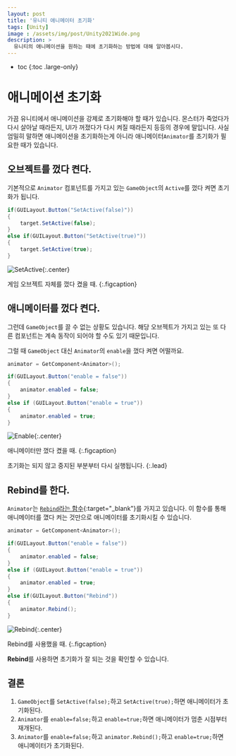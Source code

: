 ```yaml
---
layout: post
title: '유니티 애니메이터 초기화'
tags: [Unity]
image : /assets/img/post/Unity2021Wide.png
description: >
  유니티의 애니메이션을 원하는 때에 초기화하는 방법에 대해 알아봅시다.
---
```


* toc
{:toc .large-only}
# 애니메이션 초기화

가끔 유니티에서 애니메이션을 강제로 초기화해야 할 때가 있습니다. 몬스터가 죽었다가 다시 살아날 때라든지, UI가 꺼졌다가 다시 켜질 때라든지 등등의 경우에 말입니다. 사실 엄밀히 말하면 애니메이션을 초기화하는게 아니라 애니메이터`Animator`를 초기화가 필요한 때가 있습니다.

## 오브젝트를 껐다 켠다.

기본적으로 `Animator` 컴포넌트를 가지고 있는 `GameObject`의 `Active`를 껐다 켜면 초기화가 됩니다.

```csharp
if(GUILayout.Button("SetActive(false)"))
{
    target.SetActive(false);
}
else if(GUILayout.Button("SetActive(true)"))
{
    target.SetActive(true);
}
```

![SetActive](/assets/img/post/2021-07-08-Animator-Reset/SetActive.gif){:.center}

게임 오브젝트 자체를 껐다 켰을 때.
{:.figcaption}

## 애니메이터를 껐다 켠다.

그런데 `GameObject`를 끌 수 없는 상황도 있습니다. 해당 오브젝트가 가지고 있는 또 다른 컴포넌트는 계속 동작이 되어야 할 수도 있기 때문입니다. 

그럴 때 `GameObject` 대신 `Animator`의 `enable`을 껐다 켜면 어떨까요. 

```csharp
animator = GetComponent<Animator>();

if(GUILayout.Button("enable = false"))
{
    animator.enabled = false;
}
else if (GUILayout.Button("enable = true"))
{
    animator.enabled = true;
}
```

![Enable](/assets/img/post/2021-07-08-Animator-Reset/Enable.gif){:.center}

애니메이터만 껐다 켰을 때.
{:.figcaption}

초기화는 되지 않고 중지된 부분부터 다시 실행됩니다.
{:.lead}

## Rebind를 한다.

`Animator`는 [`Rebind`라는 함수](https://docs.unity3d.com/ScriptReference/Animator.Rebind.html){:target="_blank"}를 가지고 있습니다.
이 함수를 통해 애니메이터를 꼈다 켜는 것만으로 애니메이터를 초기화시킬 수 있습니다.

```csharp
animator = GetComponent<Animator>();

if(GUILayout.Button("enable = false"))
{
    animator.enabled = false;
}
else if (GUILayout.Button("enable = true"))
{
    animator.enabled = true;
}
else if(GUILayout.Button("Rebind"))
{
    animator.Rebind();
}
```

![Rebind](/assets/img/post/2021-07-08-Animator-Reset/Rebind.gif){:.center}

Rebind를 사용했을 때.
{:.figcaption}

**Rebind**를 사용하면 초기화가 잘 되는 것을 확인할 수 있습니다.

## 결론

1. `GameObject`를 `SetActive(false);`하고 `SetActive(true);`하면 애니메이터가 초기화된다.
2. `Animator`를 `enable=false;`하고 `enable=true;`하면 애니메이터가 멈춘 시점부터 재개된다.
3. `Animator`를 `enable=false;`하고 `animator.Rebind();`하고 `enable=true;`하면 애니메이터가 초기화된다.
